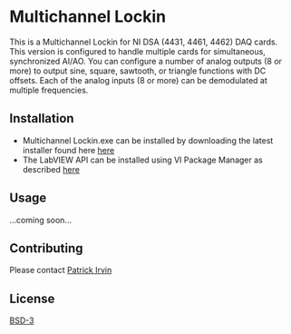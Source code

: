 # Multichannel Lockin

This is a Multichannel Lockin for NI DSA (4431, 4461, 4462) DAQ cards. This version is configured to handle multiple cards for simultaneous, synchronized AI/AO. You can configure a number of analog outputs (8 or more) to output sine, square, sawtooth, or triangle functions with DC offsets. Each of the analog inputs (8 or more) can be demodulated at multiple frequencies.

## Installation
- Multichannel Lockin.exe can be installed by downloading the latest installer found here [here](https://github.com/levylabpitt/Multichannel-Lockin/releases)
- The LabVIEW API can be installed using VI Package Manager as described [here](https://levylabpitt.github.io/)

## Usage

...coming soon...

## Contributing

Please contact [Patrick Irvin](p.irvin@levylab.org)

## License

[BSD-3](https://opensource.org/licenses/BSD-3-Clause)
